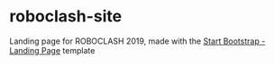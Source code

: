 # roboclash-site
Landing page for ROBOCLASH 2019, made with the [Start Bootstrap - Landing Page](https://startbootstrap.com/template-overviews/landing-page/) template
